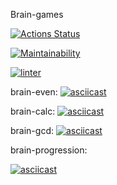 Brain-games

[![Actions Status](https://github.com/diazdressk/frontend-project-lvl1/workflows/hexlet-check/badge.svg)](https://github.com/diazdressk/frontend-project-lvl1/actions)

[![Maintainability](https://api.codeclimate.com/v1/badges/49397be05e4584b21a6b/maintainability)](https://codeclimate.com/github/diazdressk/frontend-project-lvl1/maintainability)

[![linter](https://github.com/diazdressk/frontend-project-lvl1/workflows/linter/badge.svg)](https://github.com/diazdressk/frontend-project-lvl1/actions)

brain-even:
[![asciicast](https://asciinema.org/a/385165.svg)](https://asciinema.org/a/385165)

brain-calc:
[![asciicast](https://asciinema.org/a/385166.svg)](https://asciinema.org/a/385166)

brain-gcd:
[![asciicast](https://asciinema.org/a/385167.svg)](https://asciinema.org/a/385167)

brain-progression:

[![asciicast](https://asciinema.org/a/385170.svg)](https://asciinema.org/a/385170)

